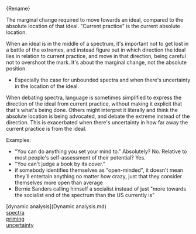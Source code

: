{Rename}

The marginal change required to move towards an ideal, compared to the absolute location of that ideal.  "Current practice" is the current absolute location.

When an ideal is in the middle of a spectrum, it's important not to get lost in a battle of the extremes, and instead figure out in which direction the ideal lies in relation to current practice, and move in that direction, being careful not to overshoot the mark.  It's about the marginal change, not the absolute position.
- Especially the case for unbounded spectra and when there's uncertainty in the location of the ideal.

When debating spectra, language is sometimes simplified to express the direction of the ideal from current practice, without making it explicit that that's what's being done.  Others might interpret it literally and think the absolute location is being advocated, and debate the extreme instead of the direction.  This is exacerbated when there's uncertainty in how far away the current practice is from the ideal.

Examples:
- "You can do anything you set your mind to." Absolutely? No. Relative to most people's self-assessment of their potential? Yes.
- "You can't judge a book by its cover."
- if somebody identifies themselves as "open-minded", it doesn't mean they'll entertain anything no matter how crazy, just that they consider themselves more open than average
- Bernie Sanders calling himself a socialist instead of just "more towards the socialist end of the spectrum than the US currently is"

[dynamic analysis](Dynamic analysis.md)  
[spectra](Spectra.md)  
[priming](Priming.md)  
[uncertainty](Uncertainty.md)
